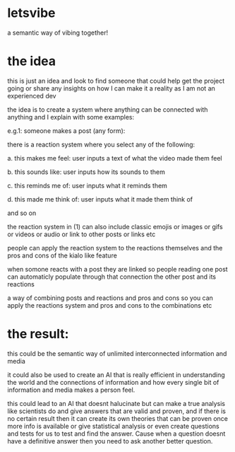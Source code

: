 # letsvibe
a semantic way of vibing together!

# the idea

this is just an idea and look to find someone that could help get the project going or share any insights on how I can make it a reality as I am not an experienced dev

the idea is to create a system where anything can be connected with anything and I explain with some examples:

e.g.1: someone makes a post (any form):

there is a reaction system where you select any of the following:

a. this makes me feel: user inputs a text of what the video made them feel

b. this sounds like: user inputs how its sounds to them

c. this reminds me of: user inputs what it reminds them

d. this made me think of: user inputs what it made them think of

and so on

the reaction system in (1) can also include classic emojis or images or gifs or videos or audio or link to other posts or links etc

people can apply the reaction system to the reactions themselves and the pros and cons of the kialo like feature

when somone reacts with a post they are linked so people reading one post can automaticly populate through that connection the other post and its reactions

a way of combining posts and reactions and pros and cons so you can apply the reactions system and pros and cons to the combinations etc

# the result: 

this could be the semantic way of unlimited interconnected information and media 

it could also be used to create an AI that is really efficient in understanding the world and the connections of information and how every single bit of information and media makes a person feel.

 this could lead to an AI that doesnt halucinate but can make a true analysis like scientists do and give answers that are valid and proven, and if there is no certain result then it can create its own theories that can be proven once more info is available or give statistical analysis or even create questions and tests for us to test and find the answer. Cause when a question doesnt have a definitive answer then you need to ask another better question.
